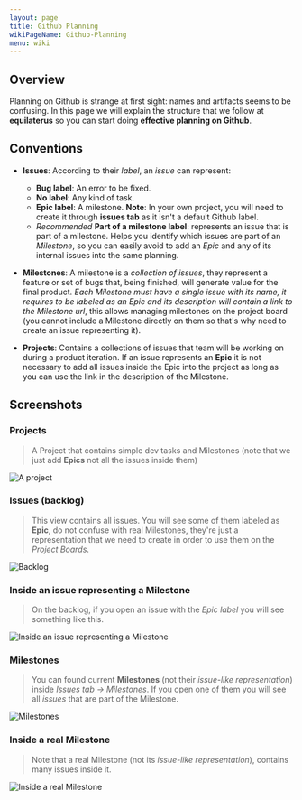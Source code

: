 ```yaml
---
layout: page
title: Github Planning
wikiPageName: Github-Planning
menu: wiki
---
```


## Overview

Planning on Github is strange at first sight: names and artifacts seems to be confusing. In this page we will explain the structure that we follow at **equilaterus** so you can start doing **effective planning on Github**.

## Conventions

* **Issues**: According to their *label*, an *issue* can represent:  
  * **Bug label**: An error to be fixed.  
  * **No label**: Any kind of task.
  * **Epic label**: A milestone. **Note**: In your own project, you will need to create it through **issues tab** as it isn't a default Github label.
  * *Recommended* **Part of a milestone label**: represents an issue that is part of a milestone. Helps you identify which issues are part of an *Milestone*, so you can easily avoid to add an *Epic* and any of its internal issues into the same planning.

* **Milestones**:  A milestone is a *collection of issues*, they represent a feature or set of bugs that, being finished, will generate value for the final product. *Each Milestone must have a single issue with its name, it requires to be labeled as an Epic and its description will contain a link to the Milestone url*, this allows managing milestones on the project board (you cannot include a Milestone directly on them so that's why need to create an issue representing it).

* **Projects**: Contains a collections of issues that team will be working on during a product iteration. If an issue represents an **Epic** it is not necessary to add all issues inside the Epic into the project as long as you can use the link in the description of the Milestone.

## Screenshots

### Projects

> A Project that contains simple dev tasks and Milestones (note that we just add **Epics** not all the issues inside them)

![A project](https://equilaterus.github.io/assets/img/planning/projects.PNG)


### Issues (backlog)

> This view contains all issues. You will see some of them labeled as **Epic**, do not confuse with real Milestones, they're just a representation that we need to create in order to use them on the *Project Boards*.

![Backlog](https://equilaterus.github.io/assets/img/planning/backlog.PNG)

### Inside an issue representing a Milestone

> On the backlog, if you open an issue with the *Epic label* you will see something like this.

![Inside an issue representing a Milestone](https://equilaterus.github.io/assets/img/planning/milestone-inside.PNG)

### Milestones 

> You can found current **Milestones** (not their *issue-like representation*) inside *Issues tab -> Milestones*. If you open one of them you will see all *issues* that are part of the Milestone.

![Milestones](https://equilaterus.github.io/assets/img/planning/milestones.PNG)

### Inside a real Milestone

> Note that a real Milestone (not its *issue-like representation*), contains many issues inside it.

![Inside a real Milestone](https://equilaterus.github.io/assets/img/planning/milestone-true-inside.PNG)


